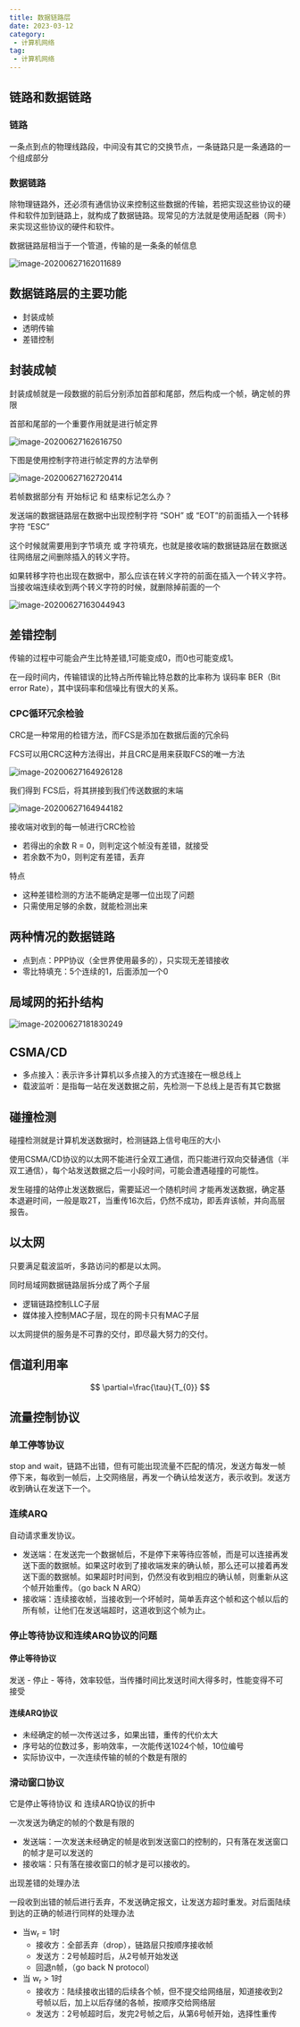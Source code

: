 ```yaml
---
title: 数据链路层
date: 2023-03-12
category:
 - 计算机网络
tag:
 - 计算机网络
---
```

## 链路和数据链路

### 链路

一条点到点的物理线路段，中间没有其它的交换节点，一条链路只是一条通路的一个组成部分

### 数据链路

除物理链路外，还必须有通信协议来控制这些数据的传输，若把实现这些协议的硬件和软件加到链路上，就构成了数据链路。现常见的方法就是使用适配器（网卡）来实现这些协议的硬件和软件。

数据链路层相当于一个管道，传输的是一条条的帧信息

![image-20200627162011689](images/image-20200627162011689.png)

## 数据链路层的主要功能

- 封装成帧
- 透明传输
- 差错控制

## 封装成帧

封装成帧就是一段数据的前后分别添加首部和尾部，然后构成一个帧，确定帧的界限

首部和尾部的一个重要作用就是进行帧定界

![image-20200627162616750](images/image-20200627162616750.png)

下图是使用控制字符进行帧定界的方法举例

![image-20200627162720414](images/image-20200627162720414.png)

若帧数据部分有 开始标记 和 结束标记怎么办？

发送端的数据链路层在数据中出现控制字符 “SOH” 或 “EOT”的前面插入一个转移字符 “ESC”

这个时候就需要用到字节填充 或 字符填充，也就是接收端的数据链路层在数据送往网络层之间删除插入的转义字符。

如果转移字符也出现在数据中，那么应该在转义字符的前面在插入一个转义字符。当接收端连续收到两个转义字符的时候，就删除掉前面的一个

![image-20200627163044943](images/image-20200627163044943.png)

## 差错控制

传输的过程中可能会产生比特差错,1可能变成0，而0也可能变成1。

在一段时间内，传输错误的比特占所传输比特总数的比率称为 误码率 BER（Bit error Rate），其中误码率和信噪比有很大的关系。

### CPC循环冗余检验

CRC是一种常用的检错方法，而FCS是添加在数据后面的冗余码

FCS可以用CRC这种方法得出，并且CRC是用来获取FCS的唯一方法

![image-20200627164926128](images/image-20200627164926128.png)

我们得到 FCS后，将其拼接到我们传送数据的末端

![image-20200627164944182](images/image-20200627164944182.png)

接收端对收到的每一帧进行CRC检验

- 若得出的余数  R = 0，则判定这个帧没有差错，就接受
- 若余数不为0，则判定有差错，丢弃

特点

- 这种差错检测的方法不能确定是哪一位出现了问题
- 只需使用足够的余数，就能检测出来

## 两种情况的数据链路

- 点到点：PPP协议（全世界使用最多的），只实现无差错接收
- 零比特填充：5个连续的1，后面添加一个0

## 局域网的拓扑结构

![image-20200627181830249](images/image-20200627181830249.png)

## CSMA/CD

- 多点接入：表示许多计算机以多点接入的方式连接在一根总线上
- 载波监听：是指每一站在发送数据之前，先检测一下总线上是否有其它数据

## 碰撞检测

碰撞检测就是计算机发送数据时，检测链路上信号电压的大小

使用CSMA/CD协议的以太网不能进行全双工通信，而只能进行双向交替通信（半双工通信），每个站发送数据之后一小段时间，可能会遭遇碰撞的可能性。

发生碰撞的站停止发送数据后，需要延迟一个随机时间 才能再发送数据，确定基本退避时间，一般是取2T，当重传16次后，仍然不成功，即丢弃该帧，并向高层报告。

## 以太网

只要满足载波监听，多路访问的都是以太网。

同时局域网数据链路层拆分成了两个子层

- 逻辑链路控制LLC子层
- 媒体接入控制MAC子层，现在的网卡只有MAC子层

以太网提供的服务是不可靠的交付，即尽最大努力的交付。

## 信道利用率

$$
\partial=\frac{\tau}{T_{0}}
$$

## 流量控制协议

### 单工停等协议

stop and wait，链路不出错，但有可能出现流量不匹配的情况，发送方每发一帧停下来，每收到一帧后，上交网络层，再发一个确认给发送方，表示收到。发送方收到确认在发送下一个。

### 连续ARQ

自动请求重发协议。

- 发送端：在发送完一个数据帧后，不是停下来等待应答帧，而是可以连接再发送下面的数据帧。如果这时收到了接收端发来的确认帧，那么还可以接着再发送下面的数据帧。如果超时时间到，仍然没有收到相应的确认帧，则重新从这个帧开始重传。（go back  N ARQ）
- 接收端：连续接收帧，当接收到一个坏帧时，简单丢弃这个帧和这个帧以后的所有帧，让他们在发送端超时，这道收到这个帧为止。

### 停止等待协议和连续ARQ协议的问题

#### 停止等待协议

发送 - 停止 - 等待，效率较低，当传播时间比发送时间大得多时，性能变得不可接受

#### 连续ARQ协议

- 未经确定的帧一次传送过多，如果出错，重传的代价太大
- 序号站的位数过多，影响效率，一次能传送1024个帧，10位编号
- 实际协议中，一次连续传输的帧的个数是有限的

### 滑动窗口协议

它是停止等待协议 和 连续ARQ协议的折中

一次发送为确定的帧的个数是有限的

- 发送端：一次发送未经确定的帧是收到发送窗口的控制的，只有落在发送窗口的帧才是可以发送的
- 接收端：只有落在接收窗口的帧才是可以接收的。

出现差错的处理办法

一段收到出错的帧后进行丢弃，不发送确定报文，让发送方超时重发。对后面陆续到达的正确的帧进行同样的处理办法 

- 当w<sub>r</sub> = 1时
  - 接收方：全部丢弃（drop），链路层只按顺序接收帧
  - 发送方：2号帧超时后，从2号帧开始发送
  - 回退n帧，（go back N protocol）
- 当 w<sub>r</sub> > 1时
  - 接收方：陆续接收出错的后续各个帧，但不提交给网络层，知道接收到2号帧以后，加上以后存储的各帧，按顺序交给网络层
  - 发送方：2号帧超时后，发完2号帧之后，从第6号帧开始，选择性重传

